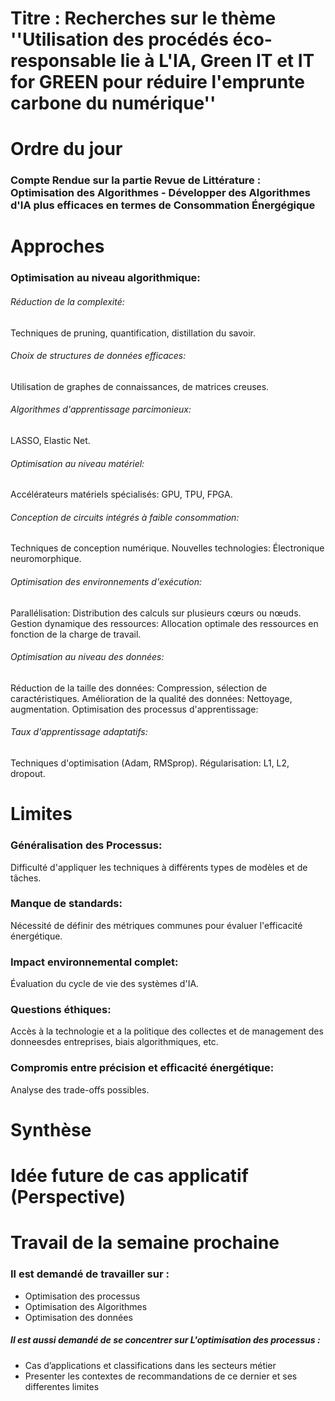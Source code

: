 # Titre : Recherches sur le thème ''Utilisation des procédés éco-responsable lie à L'IA, Green IT et IT for GREEN pour réduire l'emprunte carbone du numérique''

# Ordre du jour
### Compte Rendue sur la partie Revue de Littérature : Optimisation des Algorithmes - Développer des Algorithmes d'IA plus efficaces en termes de Consommation Énergégique
# Approches
### Optimisation au niveau algorithmique:
###### Réduction de la complexité: 
Techniques de pruning, quantification, distillation du savoir.
###### Choix de structures de données efficaces: 
Utilisation de graphes de connaissances, de matrices creuses.
###### Algorithmes d'apprentissage parcimonieux:
LASSO, Elastic Net.
###### Optimisation au niveau matériel:
Accélérateurs matériels spécialisés: GPU, TPU, FPGA.
###### Conception de circuits intégrés à faible consommation: 
Techniques de conception numérique.
Nouvelles technologies: Électronique neuromorphique.
###### Optimisation des environnements d'exécution:
Parallélisation: Distribution des calculs sur plusieurs cœurs ou nœuds.
Gestion dynamique des ressources: Allocation optimale des ressources en fonction de la charge de travail.
###### Optimisation au niveau des données:
Réduction de la taille des données: Compression, sélection de caractéristiques.
Amélioration de la qualité des données: Nettoyage, augmentation.
Optimisation des processus d'apprentissage:
###### Taux d'apprentissage adaptatifs: 
Techniques d'optimisation (Adam, RMSprop).
Régularisation: L1, L2, dropout.

# Limites

### Généralisation des Processus:
Difficulté d'appliquer les techniques à différents types de modèles et de tâches.
### Manque de standards:
Nécessité de définir des métriques communes pour évaluer l'efficacité énergétique.
### Impact environnemental complet:
Évaluation du cycle de vie des systèmes d'IA.
### Questions éthiques:
Accès à la technologie et a la politique des collectes et de management des donneesdes entreprises, biais algorithmiques, etc.
### Compromis entre précision et efficacité énergétique:
Analyse des trade-offs possibles.

# Synthèse

# Idée future de cas applicatif (Perspective)

# Travail de la semaine prochaine
### Il est demandé de travailler sur :
* Optimisation des processus
* Optimisation des Algorithmes
* Optimisation des données
##### Il est aussi demandé de se concentrer sur L'optimisation des processus :
* Cas d’applications et classifications dans les secteurs métier
* Presenter les contextes de recommandations de ce dernier et ses differentes limites 






